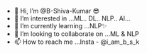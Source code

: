 - 👋 Hi, I’m @B-Shiva-Kumar 😎
- 👀 I’m interested in ...ML.. DL.. NLP.. AI...
- 🌱 I’m currently learning ...NLP✨
- 💞️ I’m looking to collaborate on ...ML & NLP
- 📫 How to reach me ...Insta - @i_am_b_s_k

<!---
B-Shiva-Kumar/B-Shiva-Kumar is a ✨ special ✨ repository because its `README.md` (this file) appears on your GitHub profile.
You can click the Preview link to take a look at your changes.
--->
